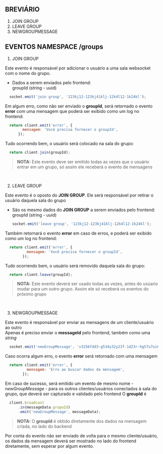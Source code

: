 ## BREVIÁRIO

1. JOIN GROUP
2. LEAVE GROUP
3. NEWGROUPMESSAGE

## EVENTOS NAMESPACE **/groups**

1. JOIN GROUP

Este evento é responsável por adicionar o usuário a uma sala websocket com o nome do grupo.

- Dados a serem enviados pelo frontend:<br>
  groupId (string - uuid)
```javascript
  socket.emit('join group', '123kj12-123kj41klj-12k4l12-1k24kl');
```
Em algum erro, como não ser enviado o **groupId**, será retornado o evento **error** com uma mensagem que poderá ser exibido como um log no frontend:
```javascript
  return client.emit('error', {
        mensagem: 'Você precisa fornecer o groupId',
      });
```
Tudo ocorrendo bem, o usuário será colocado na sala do grupo:
```javascript
  return client.join(groupId);
```

>**NOTA:** Este evento deve ser emitido todas as vezes que o usuário entrar em um grupo, só assim ele receberá o evento de mensagens
<br>

2. LEAVE GROUP

Este evento é o oposto do **JOIN GROUP**. Ele será responsável por retirar o usuário daquela sala do grupo

- São os mesmo dados do **JOIN GROUP** a serem enviados pelo frontend:<br>
  groupId (string - uuid)
  ```javascript
  socket.emit('leave group', '123kj12-123kj41klj-12k4l12-1k24kl');
  ```
Também retornará o evento **error** em caso de erros, e poderá ser exibido como um log no frontend:
```javascript
  return client.emit('error', {
          mensagem: 'Você precisa fornecer o groupId',
        });
```
Tudo ocorrendo bem, o usuário será removido daquela sala do grupo:
```javascript
  return client.leave(groupId);
```

>**NOTA:** Este evento deverá ser usado todas as vezes, antes do usúario mudar para um outro grupo. Assim ele só receberá os eventos do próximo grupo
<br>

3. NEWGROUPMESSAGE

Este evento é responsável por enviar as mensagens de um cliente/usuário ao outro<br>
Apenas é preciso enviar o **messageId** pelo frontend, também como uma *string*
```javascript
  socket.emit('newGroupMessage', 'v3256fdd3-g534y32y23f-1d23r-hg57u7ui6jr');
```
Caso ocorra algum erro, o evento **error** será retornado com uma mensagem
```javascript
  return client.emit('error', {
          mensagem: 'Erro ao buscar dados da mensagem',
        });
```
Em caso de sucesso, será emitido um evento de mesmo nome - *newGroupMessage* - para os outros clientes/usuários conectados à sala do grupo, que deverá ser capturado e validado pelo frontend O **groupId** é 
```javascript
  client.broadcast
      .in(messageData.grupoId)
      .emit('newGroupMessage', messageData);
```
>**NOTA:** O **groupId** é obtido diretamente dos dados na mensagem criada, no lado do backend

Por conta do evento não ser enviado de volta para o mesmo cliente/usuário, os dados da mensagem deverá ser mostrado no lado do frontend diretamente, sem esperar por algum evento.